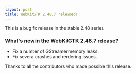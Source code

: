```yaml
---
layout: post
title: WebKitGTK 2.48.7 released!
---
```


This is a bug fix release in the stable 2.48 series.

### What's new in the WebKitGTK 2.48.7 release?

 - Fix a number of GStreamer memory leaks.
 - Fix several crashes and rendering issues.

Thanks to all the contributors who made possible this release.
